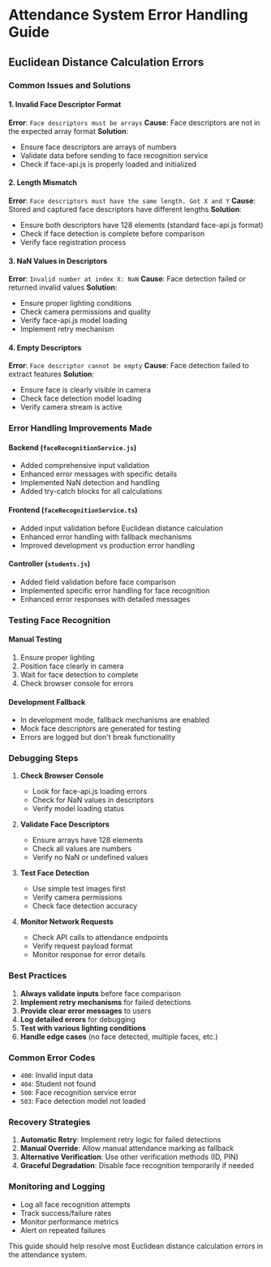 # Attendance System Error Handling Guide

## Euclidean Distance Calculation Errors

### Common Issues and Solutions

#### 1. **Invalid Face Descriptor Format**
**Error**: `Face descriptors must be arrays`
**Cause**: Face descriptors are not in the expected array format
**Solution**: 
- Ensure face descriptors are arrays of numbers
- Validate data before sending to face recognition service
- Check if face-api.js is properly loaded and initialized

#### 2. **Length Mismatch**
**Error**: `Face descriptors must have the same length. Got X and Y`
**Cause**: Stored and captured face descriptors have different lengths
**Solution**:
- Ensure both descriptors have 128 elements (standard face-api.js format)
- Check if face detection is complete before comparison
- Verify face registration process

#### 3. **NaN Values in Descriptors**
**Error**: `Invalid number at index X: NaN`
**Cause**: Face detection failed or returned invalid values
**Solution**:
- Ensure proper lighting conditions
- Check camera permissions and quality
- Verify face-api.js model loading
- Implement retry mechanism

#### 4. **Empty Descriptors**
**Error**: `Face descriptor cannot be empty`
**Cause**: Face detection failed to extract features
**Solution**:
- Ensure face is clearly visible in camera
- Check face detection model loading
- Verify camera stream is active

### Error Handling Improvements Made

#### Backend (`faceRecognitionService.js`)
- Added comprehensive input validation
- Enhanced error messages with specific details
- Implemented NaN detection and handling
- Added try-catch blocks for all calculations

#### Frontend (`faceRecognitionService.ts`)
- Added input validation before Euclidean distance calculation
- Enhanced error handling with fallback mechanisms
- Improved development vs production error handling

#### Controller (`students.js`)
- Added field validation before face comparison
- Implemented specific error handling for face recognition
- Enhanced error responses with detailed messages

### Testing Face Recognition

#### Manual Testing
1. Ensure proper lighting
2. Position face clearly in camera
3. Wait for face detection to complete
4. Check browser console for errors

#### Development Fallback
- In development mode, fallback mechanisms are enabled
- Mock face descriptors are generated for testing
- Errors are logged but don't break functionality

### Debugging Steps

1. **Check Browser Console**
   - Look for face-api.js loading errors
   - Check for NaN values in descriptors
   - Verify model loading status

2. **Validate Face Descriptors**
   - Ensure arrays have 128 elements
   - Check all values are numbers
   - Verify no NaN or undefined values

3. **Test Face Detection**
   - Use simple test images first
   - Verify camera permissions
   - Check face detection accuracy

4. **Monitor Network Requests**
   - Check API calls to attendance endpoints
   - Verify request payload format
   - Monitor response for error details

### Best Practices

1. **Always validate inputs** before face comparison
2. **Implement retry mechanisms** for failed detections
3. **Provide clear error messages** to users
4. **Log detailed errors** for debugging
5. **Test with various lighting conditions**
6. **Handle edge cases** (no face detected, multiple faces, etc.)

### Common Error Codes

- `400`: Invalid input data
- `404`: Student not found
- `500`: Face recognition service error
- `503`: Face detection model not loaded

### Recovery Strategies

1. **Automatic Retry**: Implement retry logic for failed detections
2. **Manual Override**: Allow manual attendance marking as fallback
3. **Alternative Verification**: Use other verification methods (ID, PIN)
4. **Graceful Degradation**: Disable face recognition temporarily if needed

### Monitoring and Logging

- Log all face recognition attempts
- Track success/failure rates
- Monitor performance metrics
- Alert on repeated failures

This guide should help resolve most Euclidean distance calculation errors in the attendance system.